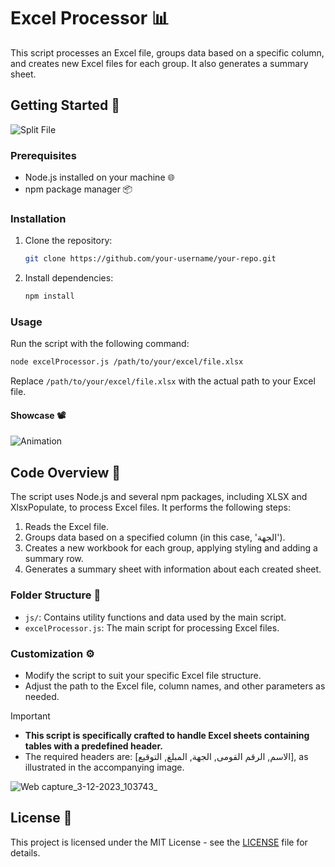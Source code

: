 # Excel Processor 📊

This script processes an Excel file, groups data based on a specific column, and creates new Excel files for each group. It also generates a summary sheet.

## Getting Started 🚀




![Split File](https://github.com/Ak-ram/excel-processor/assets/69124951/31032b55-6b66-4d3d-9273-77bbf9c829f4)











### Prerequisites

- Node.js installed on your machine 🌐
- npm package manager 📦

### Installation

1. Clone the repository:

   ```bash
   git clone https://github.com/your-username/your-repo.git
   ```

2. Install dependencies:

   ```bash
   npm install
   ```

### Usage

Run the script with the following command:

```bash
node excelProcessor.js /path/to/your/excel/file.xlsx
```

Replace `/path/to/your/excel/file.xlsx` with the actual path to your Excel file.


####  Showcase 📽️


![Animation](https://github.com/Ak-ram/excel-processor/assets/69124951/c25bc379-2823-4889-b49a-d08354240b93)









## Code Overview 🧐

The script uses Node.js and several npm packages, including XLSX and XlsxPopulate, to process Excel files. It performs the following steps:

1. Reads the Excel file.
2. Groups data based on a specified column (in this case, 'الجهة').
3. Creates a new workbook for each group, applying styling and adding a summary row.
4. Generates a summary sheet with information about each created sheet.

### Folder Structure 📁

- `js/`: Contains utility functions and data used by the main script.
- `excelProcessor.js`: The main script for processing Excel files.

### Customization ⚙️

- Modify the script to suit your specific Excel file structure.
- Adjust the path to the Excel file, column names, and other parameters as needed.


> [!important]
> - **This script is specifically crafted to handle Excel sheets containing tables with a predefined header.**
> - The required headers are: [الاسم, الرقم القومى, الجهة, المبلغ, التوقيع], as illustrated in the accompanying image.
>   
>  ![Web capture_3-12-2023_103743_](https://github.com/Ak-ram/excel-processor/assets/69124951/a0e43b88-466f-4dd3-93e5-56c4775bdcae)



## License 📜

This project is licensed under the MIT License - see the [LICENSE](LICENSE) file for details.


